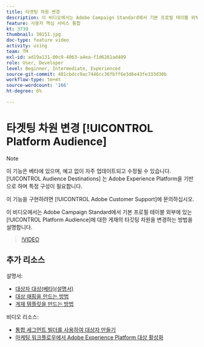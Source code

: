 ```yaml
---
title: 타겟팅 차원 변경
description: 이 비디오에서는 Adobe Campaign Standard에서 기본 프로필 테이블 외부에 있는 Platform 대상에 대한 게재 타깃팅 차원을 변경하는 방법을 설명합니다.
feature: 사용자 핵심 서비스 통합
kt: 3739
thumbnail: 30151.jpg
doc-type: feature video
activity: using
team: TM
exl-id: ad19a131-00c9-4063-a4ea-f1d6261ad409
role: User, Developer
level: Beginner, Intermediate, Experienced
source-git-commit: 481cbdcc9ac7446cc36fbff6e3d6e43fe333d30b
workflow-type: tm+mt
source-wordcount: '166'
ht-degree: 6%

---
```


# 타겟팅 차원 변경 [!UICONTROL Platform Audience]

>[!NOTE]
>
>이 기능은 베타에 있으며, 예고 없이 자주 업데이트되고 수정될 수 있습니다. [!UICONTROL Audience Destinations] 는 Adobe Experience Platform을 기반으로 하며 특정 구성이 필요합니다.
>
>이 기능을 구현하려면 [!UICONTROL Adobe Customer Support]에 문의하십시오.

이 비디오에서는 Adobe Campaign Standard에서 기본 프로필 테이블 외부에 있는 [!UICONTROL Platform Audience]에 대한 게재의 타깃팅 차원을 변경하는 방법을 설명합니다.

>[!VIDEO](https://video.tv.adobe.com/v/30151?quality=12)

## 추가 리소스

설명서:

* [대상자 대상(베타)(설명서)](https://experienceleague.adobe.com/docs/campaign-standard-learn/tutorials/profiles-and-audiences/audience-destinations/audience-destinations-overview.html?lang=en)
* [대상 매핑을 만드는 방법](https://experienceleague.adobe.com/docs/campaign-standard/using/administrating/application-settings/target-mappings-in-campaign.html?lang=en)
* [게재 템플릿을 만드는 방법](https://experienceleague.adobe.com/docs/campaign-standard/using/getting-started/marketing-plans/marketing-activity-templates.html?lang=en)

비디오 리소스:

* [통합 세그먼트 빌더를 사용하여 대상자 만들기](/help/profiles-and-audiences/audience-destinations/creating-audiences-using-segment-builder.md)
* [마케팅 워크플로우에서 Adobe Experience Platform 대상 활성화](/help/profiles-and-audiences/audience-destinations/activating-aep-audiences.md)
